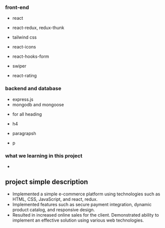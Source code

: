 ### front-end

- react
- react-redux, redux-thunk

- tailwind css
- react-icons
- react-hooks-form
- swiper
- react-rating

### backend and database

- express.js
- mongodb and mongoose

* for all heading

- h4

* paragrapsh

- p

### what we learning in this project

-

## project simple description

- Implemented a simple e-commerce platform using technologies such as HTML, CSS, JavaScript, and react, redux.
- Implemented features such as secure payment integration, dynamic product catalog, and responsive design.
- Resulted in increased online sales for the client. Demonstrated ability to implement an effective solution using various web technologies.
